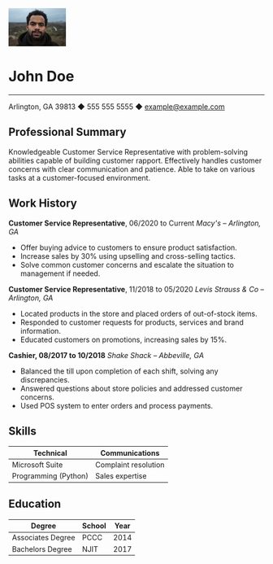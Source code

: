 ![John Doe's Picture](johndoe.jpeg)

# John Doe
---

Arlington, GA 39813 ◆ 555 555 5555 ◆ example@example.com

## Professional Summary

Knowledgeable Customer Service Representative with problem-solving abilities capable of building customer rapport. Effectively handles customer concerns with clear communication and patience. Able to take on various tasks at a customer-focused environment.

## Work History

__Customer Service Representative__, 06/2020 to Current _Macy's – Arlington,  GA_
- Offer buying advice to customers to ensure product satisfaction.
- Increase sales by 30% using upselling and cross-selling tactics.
- Solve common customer concerns and escalate the situation to management if needed.

__Customer Service Representative__, 11/2018 to 05/2020 _Levis Strauss & Co – Arlington, GA_
- Located products in the store and placed orders of out-of-stock items.
- Responded to customer requests for products, services and brand information.
- Educated customers on promotions, increasing sales by 15%.

__Cashier, 08/2017 to 10/2018__ _Shake Shack – Abbeville, GA_
- Balanced the till upon completion of each shift, solving any discrepancies.
- Answered questions about store policies and addressed customer concerns.
- Used POS system to enter orders and process payments.

## Skills

| Technical            | Communications       |
| -------------------- | -------------------- |
| Microsoft Suite      | Complaint resolution |
| Programming (Python) | Sales expertise      |

## Education

| Degree            | School | Year |
| ----------------- | ------ | ---- |
| Associates Degree | PCCC   | 2014 |
| Bachelors Degree  | NJIT   | 2017 |
